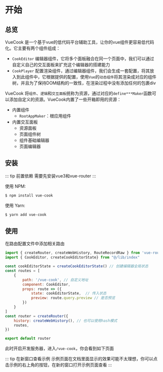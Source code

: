 # 开始

## 总览

VueCook 是一个基于vue的低代码平台辅助工具，让你的vue组件更容易低代码化。它主要有两个组件组成：

- `CookEditor` 编辑器组件，它将多个面板融合在同一个页面中，我们可以通过自定义自己的交互面板来扩充这个编辑器的搭建能力
- `CookPlayer` 配置渲染组件，通过编辑器组件，我们会生成一套配置，将其放入到此组件中，它根据提供的配置，使用`Vue`的`动态组件`将其渲染成对应的组件树，并且为了保持DOM结构的一致性，在渲染过程中没有添加任何的包裹div

VueCook 将`组件`、`逻辑`和`交互面板`统称为资源，通过对应的`define***Maker`函数可以添加自定义的资源。VueCook内置了一些开箱即用的资源：
- 内置组件
  - `RootAppMaker`：根应用组件
- 内置交互面板
  - 资源面板
  - 页面组件树
  - 组件基础编辑器
  - 页面编辑器
 
## 安装

::: tip 前置依赖
需要先安装vue3和vue-router
:::

使用 NPM:

```bash
$ npm install vue-cook
```

使用 Yarn:

```bash
$ yarn add vue-cook
```

## 使用

在路由配置文件中添加相关路由

```js
import { createRouter, createWebHistory, RouteRecordRaw } from 'vue-router'
import { CookEditor, createCookEditorState} from "@/lib/index"

const cookEditorState = createCookEditorState() // 创建编辑器全局状态
const routes = [
    {
        path: '/vue-cook', // 自定义地址
        component: CookEditor,
        props: route => ({
            state: cookEditorState,  // 传入状态
            preview: route.query.preview // 是否预览
        })
    }
]
const router = createRouter({
    history: createWebHistory(), // 也可以使用hash模式
    routes,
})

export default router

```
此时开启开发服务器，进入`/vue-cook`，你会看到如下页面

::: tip 在新窗口查看示例
示例页面在文档里面显示的效果可能不太理想，你可以点击示例的右上角的按钮，在新的窗口打开示例页面查看
:::

<iframe-demo src='/demos/get-started'></iframe-demo>





